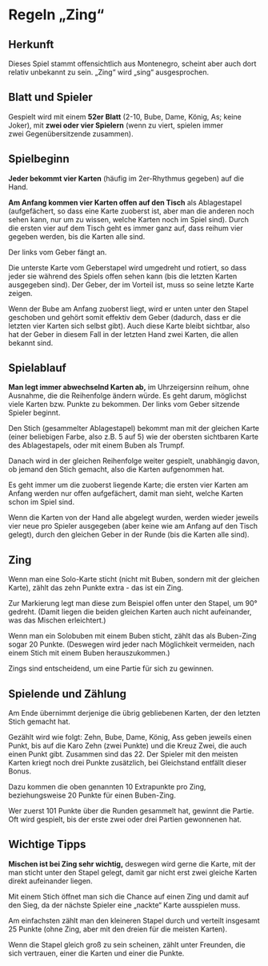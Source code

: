 # Regeln „Zing“

## Herkunft

Dieses Spiel stammt offensichtlich aus Montenegro, scheint aber auch dort relativ unbekannt zu sein. „Zing“ wird „sing“ ausgesprochen.

## Blatt und Spieler

Gespielt wird mit einem **52er Blatt** (2-10, Bube, Dame, König, As; keine Joker), mit **zwei oder vier Spielern** (wenn zu viert, spielen immer zwei Gegenübersitzende zusammen).

## Spielbeginn

**Jeder bekommt vier Karten** (häufig im 2er-Rhythmus gegeben) auf die Hand.

**Am Anfang kommen vier Karten offen auf den Tisch** als Ablagestapel (aufgefächert, so dass eine Karte zuoberst ist, aber man die anderen noch sehen kann, nur um zu wissen, welche Karten noch im Spiel sind). Durch die ersten vier auf dem Tisch geht es immer ganz auf, dass reihum vier gegeben werden, bis die Karten alle sind.

Der links vom Geber fängt an.

Die unterste Karte vom Geberstapel wird umgedreht und rotiert, so dass jeder sie während des Spiels offen sehen kann (bis die letzten Karten ausgegeben sind). Der Geber, der im Vorteil ist, muss so seine letzte Karte zeigen.

Wenn der Bube am Anfang zuoberst liegt, wird er unten unter den Stapel geschoben und gehört somit effektiv dem Geber (dadurch, dass er die letzten vier Karten sich selbst gibt). Auch diese Karte bleibt sichtbar, also hat der Geber in diesem Fall in der letzten Hand zwei Karten, die allen bekannt sind.

## Spielablauf

**Man legt immer abwechselnd Karten ab,** im Uhrzeigersinn reihum, ohne Ausnahme, die die Reihenfolge ändern würde. Es geht darum, möglichst viele Karten bzw. Punkte zu bekommen. Der links vom Geber sitzende Spieler beginnt.

Den Stich (gesammelter Ablagestapel) bekommt man mit der gleichen Karte (einer beliebigen Farbe, also z.B. 5 auf 5) wie der obersten sichtbaren Karte des Ablagestapels, oder mit einem Buben als Trumpf.

Danach wird in der gleichen Reihenfolge weiter gespielt, unabhängig davon, ob jemand den Stich gemacht, also die Karten aufgenommen hat.

Es geht immer um die zuoberst liegende Karte; die ersten vier Karten am Anfang werden nur offen aufgefächert, damit man sieht, welche Karten schon im Spiel sind.

Wenn die Karten von der Hand alle abgelegt wurden, werden wieder jeweils vier neue pro Spieler ausgegeben (aber keine wie am Anfang auf den Tisch gelegt), durch den gleichen Geber in der Runde (bis die Karten alle sind).

## Zing

Wenn man eine Solo-Karte sticht (nicht mit Buben, sondern mit der gleichen Karte), zählt das zehn Punkte extra - das ist ein Zing.

Zur Markierung legt man diese zum Beispiel offen unter den Stapel, um 90° gedreht. (Damit liegen die beiden gleichen Karten auch nicht aufeinander, was das Mischen erleichtert.)

Wenn man ein Solobuben mit einem Buben sticht, zählt das als Buben-Zing sogar 20 Punkte. (Deswegen wird jeder nach Möglichkeit vermeiden, nach einem Stich mit einem Buben herauszukommen.)

Zings sind entscheidend, um eine Partie für sich zu gewinnen.

## Spielende und Zählung

Am Ende übernimmt derjenige die übrig gebliebenen Karten, der den letzten Stich gemacht hat.

Gezählt wird wie folgt: Zehn, Bube, Dame, König, Ass geben jeweils einen Punkt, bis auf die Karo Zehn (zwei Punkte) und die Kreuz Zwei, die auch einen Punkt gibt. Zusammen sind das 22.
Der Spieler mit den meisten Karten kriegt noch drei Punkte zusätzlich, bei Gleichstand entfällt dieser Bonus.

Dazu kommen die oben genannten 10 Extrapunkte pro Zing, beziehungsweise 20 Punkte für einen Buben-Zing. 

Wer zuerst 101 Punkte über die Runden gesammelt hat, gewinnt die Partie. Oft wird gespielt, bis der erste zwei oder drei Partien gewonnenen hat.

## Wichtige Tipps

**Mischen ist bei Zing sehr wichtig,** deswegen wird gerne die Karte, mit der man sticht unter den Stapel gelegt, damit gar nicht erst zwei gleiche Karten direkt aufeinander liegen.

Mit einem Stich öffnet man sich die Chance auf einen Zing und damit auf den Sieg, da der nächste Spieler eine „nackte“ Karte ausspielen muss.

Am einfachsten zählt man den kleineren Stapel durch und verteilt insgesamt 25 Punkte (ohne Zing, aber mit den dreien für die meisten Karten).

Wenn die Stapel gleich groß zu sein scheinen, zählt unter Freunden, die sich vertrauen, einer die Karten und einer die Punkte.
